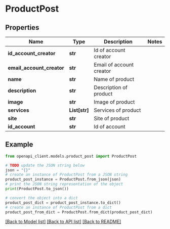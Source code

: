 # ProductPost


## Properties

Name | Type | Description | Notes
------------ | ------------- | ------------- | -------------
**id_account_creator** | **str** | Id of account creator | 
**email_account_creator** | **str** | Email of account creator | 
**name** | **str** | Name of product | 
**description** | **str** | Description of product | 
**image** | **str** | Image of product | 
**services** | **List[str]** | Services of product | 
**site** | **str** | Site of product | 
**id_account** | **str** | Id of account | 

## Example

```python
from openapi_client.models.product_post import ProductPost

# TODO update the JSON string below
json = "{}"
# create an instance of ProductPost from a JSON string
product_post_instance = ProductPost.from_json(json)
# print the JSON string representation of the object
print(ProductPost.to_json())

# convert the object into a dict
product_post_dict = product_post_instance.to_dict()
# create an instance of ProductPost from a dict
product_post_from_dict = ProductPost.from_dict(product_post_dict)
```
[[Back to Model list]](../README.md#documentation-for-models) [[Back to API list]](../README.md#documentation-for-api-endpoints) [[Back to README]](../README.md)


